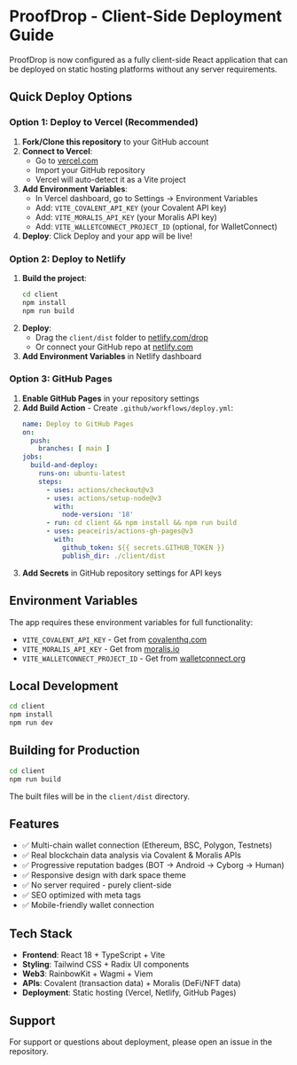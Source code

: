 # ProofDrop - Client-Side Deployment Guide

ProofDrop is now configured as a fully client-side React application that can be deployed on static hosting platforms without any server requirements.

## Quick Deploy Options

### Option 1: Deploy to Vercel (Recommended)

1. **Fork/Clone this repository** to your GitHub account
2. **Connect to Vercel**:
   - Go to [vercel.com](https://vercel.com)
   - Import your GitHub repository
   - Vercel will auto-detect it as a Vite project
3. **Add Environment Variables**:
   - In Vercel dashboard, go to Settings → Environment Variables
   - Add: `VITE_COVALENT_API_KEY` (your Covalent API key)
   - Add: `VITE_MORALIS_API_KEY` (your Moralis API key)
   - Add: `VITE_WALLETCONNECT_PROJECT_ID` (optional, for WalletConnect)
4. **Deploy**: Click Deploy and your app will be live!

### Option 2: Deploy to Netlify

1. **Build the project**:
   ```bash
   cd client
   npm install
   npm run build
   ```
2. **Deploy**:
   - Drag the `client/dist` folder to [netlify.com/drop](https://netlify.com/drop)
   - Or connect your GitHub repo at [netlify.com](https://netlify.com)
3. **Add Environment Variables** in Netlify dashboard

### Option 3: GitHub Pages

1. **Enable GitHub Pages** in your repository settings
2. **Add Build Action** - Create `.github/workflows/deploy.yml`:
   ```yaml
   name: Deploy to GitHub Pages
   on:
     push:
       branches: [ main ]
   jobs:
     build-and-deploy:
       runs-on: ubuntu-latest
       steps:
         - uses: actions/checkout@v3
         - uses: actions/setup-node@v3
           with:
             node-version: '18'
         - run: cd client && npm install && npm run build
         - uses: peaceiris/actions-gh-pages@v3
           with:
             github_token: ${{ secrets.GITHUB_TOKEN }}
             publish_dir: ./client/dist
   ```
3. **Add Secrets** in GitHub repository settings for API keys

## Environment Variables

The app requires these environment variables for full functionality:

- `VITE_COVALENT_API_KEY` - Get from [covalenthq.com](https://covalenthq.com)
- `VITE_MORALIS_API_KEY` - Get from [moralis.io](https://moralis.io)
- `VITE_WALLETCONNECT_PROJECT_ID` - Get from [walletconnect.org](https://walletconnect.org)

## Local Development

```bash
cd client
npm install
npm run dev
```

## Building for Production

```bash
cd client
npm run build
```

The built files will be in the `client/dist` directory.

## Features

- ✅ Multi-chain wallet connection (Ethereum, BSC, Polygon, Testnets)
- ✅ Real blockchain data analysis via Covalent & Moralis APIs
- ✅ Progressive reputation badges (BOT → Android → Cyborg → Human)
- ✅ Responsive design with dark space theme
- ✅ No server required - purely client-side
- ✅ SEO optimized with meta tags
- ✅ Mobile-friendly wallet connection

## Tech Stack

- **Frontend**: React 18 + TypeScript + Vite
- **Styling**: Tailwind CSS + Radix UI components
- **Web3**: RainbowKit + Wagmi + Viem
- **APIs**: Covalent (transaction data) + Moralis (DeFi/NFT data)
- **Deployment**: Static hosting (Vercel, Netlify, GitHub Pages)

## Support

For support or questions about deployment, please open an issue in the repository.
